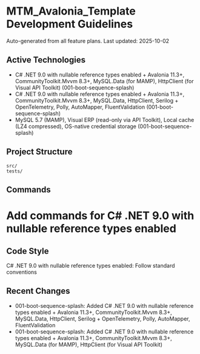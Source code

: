 # MTM_Avalonia_Template Development Guidelines

Auto-generated from all feature plans. Last updated: 2025-10-02

## Active Technologies
- C# .NET 9.0 with nullable reference types enabled + Avalonia 11.3+, CommunityToolkit.Mvvm 8.3+, MySQL.Data (for MAMP), HttpClient (for Visual API Toolkit) (001-boot-sequence-splash)
- C# .NET 9.0 with nullable reference types enabled + Avalonia 11.3+, CommunityToolkit.Mvvm 8.3+, MySQL.Data, HttpClient, Serilog + OpenTelemetry, Polly, AutoMapper, FluentValidation (001-boot-sequence-splash)
- MySQL 5.7 (MAMP), Visual ERP (read-only via API Toolkit), Local cache (LZ4 compressed), OS-native credential storage (001-boot-sequence-splash)

## Project Structure
```
src/
tests/
```

## Commands
# Add commands for C# .NET 9.0 with nullable reference types enabled

## Code Style
C# .NET 9.0 with nullable reference types enabled: Follow standard conventions

## Recent Changes
- 001-boot-sequence-splash: Added C# .NET 9.0 with nullable reference types enabled + Avalonia 11.3+, CommunityToolkit.Mvvm 8.3+, MySQL.Data, HttpClient, Serilog + OpenTelemetry, Polly, AutoMapper, FluentValidation
- 001-boot-sequence-splash: Added C# .NET 9.0 with nullable reference types enabled + Avalonia 11.3+, CommunityToolkit.Mvvm 8.3+, MySQL.Data (for MAMP), HttpClient (for Visual API Toolkit)

<!-- MANUAL ADDITIONS START -->
<!-- MANUAL ADDITIONS END -->
